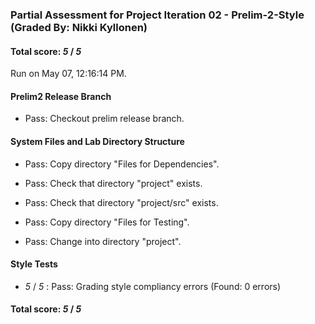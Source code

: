 ### Partial Assessment for Project Iteration 02 - Prelim-2-Style (Graded By: Nikki Kyllonen)

#### Total score: _5_ / _5_

Run on May 07, 12:16:14 PM.


#### Prelim2 Release Branch

+ Pass: Checkout prelim release branch.




#### System Files and Lab Directory Structure

+ Pass: Copy directory "Files for Dependencies".



+ Pass: Check that directory "project" exists.

+ Pass: Check that directory "project/src" exists.

+ Pass: Copy directory "Files for Testing".



+ Pass: Change into directory "project".


#### Style Tests

+  _5_ / _5_ : Pass: Grading style compliancy errors (Found: 0 errors)

#### Total score: _5_ / _5_

